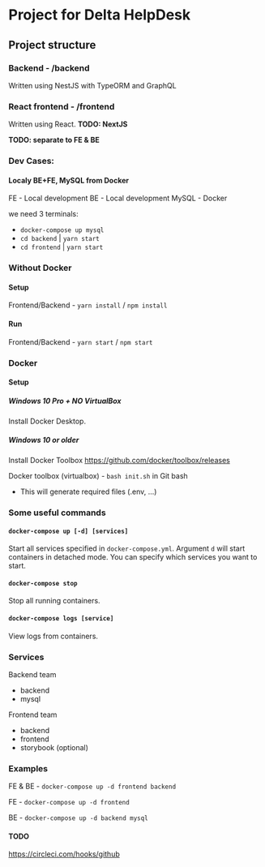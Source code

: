 # Project for Delta HelpDesk
## Project structure
### Backend - /backend
Written using NestJS with TypeORM and GraphQL
### React frontend - /frontend
Written using React. **TODO: NextJS**

**TODO: separate to FE & BE**

### Dev Cases:
#### Localy BE+FE, MySQL from Docker
FE - Local development
BE - Local development
MySQL - Docker

we need 3 terminals:   
  - `docker-compose up mysql`
  - `cd backend` | `yarn start`
  - `cd frontend` | `yarn start`

### Without Docker
#### Setup
Frontend/Backend - `yarn install` / `npm install` 

#### Run
Frontend/Backend - `yarn start` / `npm start`

### Docker

#### Setup

##### Windows 10 Pro + NO VirtualBox
Install Docker Desktop.

##### Windows 10 or older
Install Docker Toolbox https://github.com/docker/toolbox/releases

Docker toolbox (virtualbox) - `bash init.sh` in Git bash
- This will generate required files (.env, ...)

### Some useful commands
#### `docker-compose up [-d] [services]`
Start all services specified in `docker-compose.yml`. Argument `d` will start containers in detached mode. You can specify which services you want to start.
#### `docker-compose stop`
Stop all running containers.
#### `docker-compose logs [service]`
View logs from containers.

### Services
Backend team
- backend
- mysql

Frontend team
- backend
- frontend
- storybook (optional)

### Examples
FE & BE - `docker-compose up -d frontend backend`

FE - `docker-compose up -d frontend`

BE - `docker-compose up -d backend mysql`

#### TODO
https://circleci.com/hooks/github